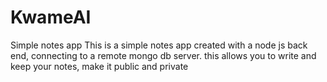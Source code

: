 # KwameAI
 Simple notes app
 This is a simple notes app created with a node js back end, connecting to a remote 
 mongo db server.
 this allows you to write and keep your notes, make it public and private
